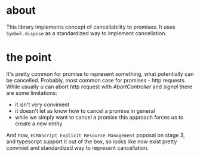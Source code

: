 # about

This library implements concept of cancellability to promises.
It uses `Symbol.dispose` as a standardized way to implement cancellation.

# the point

It's pretty common for promise to represent something, what potentially can be cancelled.
Probably, most common case for promises - http requests.
While usually u can abort http request with _AbortController_ and _signal_ there are some limitations:
- it isn't very convinient
- it doesn't let as know how to cancel a promise in general
- while we simply want to cancel a promise this approach forces us to create a new entity

And now, `ECMAScript Explicit Resource Management` poposal on stage 3, and typescript support it out of the box, so looks like now exist pretty conviniet and standardized way to represent cancellation.

<!-- TODO: api section-->